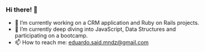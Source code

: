 ### Hi there! 👋
- 🔭 I’m currently working on a CRM application and Ruby on Rails projects.
- 🌱 I’m currently deep diving into JavaScript, Data Structures and participating on a bootcamp.
- 📫 How to reach me: eduardo.said.mndz@gmail.com

<!--
**starkiller17/starkiller17** is a ✨ _special_ ✨ repository because its `README.md` (this file) appears on your GitHub profile.

Here are some ideas to get you started:



- 👯 I’m looking to collaborate on freelance projects
- 🤔 I’m looking for help with ...
- 💬 Ask me about ...
- 😄 Pronouns: ...
- ⚡ Fun fact: ...
-->
